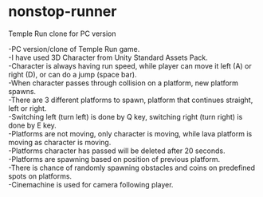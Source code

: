 # nonstop-runner
Temple Run clone for PC version

-PC version/clone of Temple Run game.\
-I have used 3D Character from Unity Standard Assets Pack.\
-Character is always having run speed, while player can move it left (A) or right (D), or can do a jump (space bar).\
-When character passes through collision on a platform, new platform spawns.\
-There are 3 different platforms to spawn, platform that continues straight, left or right.\
-Switching left (turn left) is done by Q key, switching right (turn right) is done by E key.\
-Platforms are not moving, only character is moving, while lava platform is moving as character is moving.\
-Platforms character has passed will be deleted after 20 seconds.\
-Platforms are spawning based on position of previous platform.\
-There is chance of randomly spawning obstacles and coins on predefined spots on platforms.\
-Cinemachine is used for camera following player.
